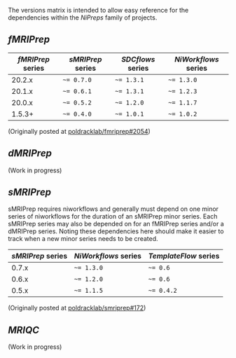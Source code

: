 
The versions matrix is intended to allow easy reference for the dependencies within the *NiPreps* family of projects.

## *fMRIPrep*

| *fMRIPrep* series | *sMRIPrep* series | *SDCflows* series | *NiWorkflows* series |
|----|----|----|----|
| 20.2.x | `~= 0.7.0` | `~= 1.3.1` | `~= 1.3.0` |
| 20.1.x | `~= 0.6.1` | `~= 1.3.1` | `~= 1.2.3` |
| 20.0.x | `~= 0.5.2` | `~= 1.2.0` | `~= 1.1.7` |
| 1.5.3+ | `~= 0.4.0` | `~= 1.0.1` | `~= 1.0.2` |

(Originally posted at [poldracklab/fmriprep#2054](https://github.com/poldracklab/fmriprep/issues/2054))

## *dMRIPrep*

(Work in progress)

## *sMRIPrep*

sMRIPrep requires niworkflows and generally must depend on one minor series of niworkflows for the duration of an sMRIPrep minor series. Each sMRIPrep series may also be depended on for an fMRIPrep series and/or a dMRIPrep series. Noting these dependencies here should make it easier to track when a new minor series needs to be created.

| *sMRIPrep* series | *NiWorkflows* series | *TemplateFlow* series |
|----|----|----|
| 0.7.x | `~= 1.3.0` | `~= 0.6` |
| 0.6.x | `~= 1.2.0` | `~= 0.6` |
| 0.5.x | `~= 1.1.5` | `~= 0.4.2` |

(Originally posted at [poldracklab/smriprep#172](https://github.com/poldracklab/smriprep/issues/172))


## *MRIQC*

(Work in progress)
